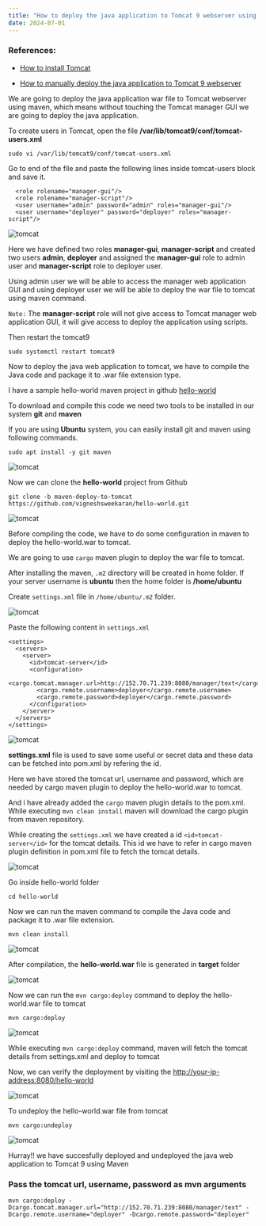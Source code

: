 ```yaml
---
title: "How to deploy the java application to Tomcat 9 webserver using Maven"
date: 2024-07-01
---
```


### References:

- [How to install Tomcat](/index.php/tomcat/10-installation)

- [How to manually deploy the java application to Tomcat 9 webserver](/index.php/tomcat/20-how-to-manually-deploy-java-application-to-tomcat)

We are going to deploy the java application war file to Tomcat webserver using maven, which means without touching the Tomcat manager GUI we are going to deploy the java application.

To create users in Tomcat, open the file **/var/lib/tomcat9/conf/tomcat-users.xml**

```
sudo vi /var/lib/tomcat9/conf/tomcat-users.xml
```

Go to end of the file and paste the following lines inside tomcat-users block and save it.

```
  <role rolename="manager-gui"/>
  <role rolename="manager-script"/>
  <user username="admin" password="admin" roles="manager-gui"/>
  <user username="deployer" password="deployer" roles="manager-script"/>
```

![tomcat](images/tomcat-user-script.png)

Here we have defined two roles **manager-gui**, **manager-script** and created two users **admin**, **deployer** and assigned the **manager-gui** role to admin user and **manager-script** role to deployer user.

Using admin user we will be able to access the manager web application GUI and using deployer user we will be able to deploy the war file to tomcat using maven command.

`Note:` The **manager-script** role will not give access to Tomcat manager web application GUI, it will give access to deploy the application using scripts.

Then restart the tomcat9

```
sudo systemctl restart tomcat9
```

Now to deploy the java web application to tomcat, we have to compile the Java code and package it to .war file extension type.

I have a sample hello-world maven project in github [hello-world](https://github.com/vigneshsweekaran/hello-world)

To download and compile this code we need two tools to be installed in our system **git** and **maven**

If you are using **Ubuntu** system, you can easily install git and maven using following commands.

```
sudo apt install -y git maven
```

![tomcat](images/tomcat-install-git-maven.png)

Now we can clone the **hello-world** project from Github

```
git clone -b maven-deploy-to-tomcat https://github.com/vigneshsweekaran/hello-world.git
```

![tomcat](images/tomcat-git-clone.png)

Before compiling the code, we have to do some configuration in maven to deploy the hello-world.war to tomcat.

We are going to use `cargo` maven plugin to deploy the war file to tomcat.

After installing the maven, `.m2` directory will be created in home folder. If your server username is **ubuntu** then the home folder is **/home/ubuntu**

Create `settings.xml` file in `/home/ubuntu/.m2` folder.

![tomcat](images/tomcat-setting-xml-location.png)

Paste the following content in `settings.xml`

```
<settings>
  <servers>
    <server>
      <id>tomcat-server</id>
      <configuration>
        <cargo.tomcat.manager.url>http://152.70.71.239:8080/manager/text</cargo.tomcat.manager.url>
        <cargo.remote.username>deployer</cargo.remote.username>
        <cargo.remote.password>deployer</cargo.remote.password>
      </configuration>
    </server>
  </servers>
</settings>
```

![tomcat](images/tomcat-settings-xml.png)

**settings.xml** file is used to save some useful or secret data and these data can be fetched into pom.xml by refering the id.

Here we have stored the tomcat url, username and password, which are needed by cargo maven plugin to deploy the hello-world.war to tomcat.

And i have already added the `cargo` maven plugin details to the pom.xml. While executing `mvn clean install` maven will download the cargo plugin from maven repository.

While creating the `settings.xml` we have created a id `<id>tomcat-server</id>` for the tomcat details. This id we have to refer in cargo maven plugin definition in pom.xml file to fetch the tomcat details.

![tomcat](images/tomcat-cargo-plugin-pom.png)

Go inside hello-world folder

```
cd hello-world
```

Now we can run the maven command to compile the Java code and package it to .war file extension.

```
mvn clean install
```

![tomcat](images/tomcat-mvn-clean-install.png)

After compilation, the **hello-world.war** file is generated in **target** folder

![tomcat](images/tomcat-target-folder.png)

Now we can run the `mvn cargo:deploy` command to deploy the hello-world.war file to tomcat

```
mvn cargo:deploy
```

![tomcat](images/tomcat-mvn-cargo-deploy.png)

While executing `mvn cargo:deploy` command, maven will fetch the tomcat details from settings.xml and deploy to tomcat

Now, we can verify the deployment by visiting the [http://your-ip-address:8080/hello-world](http://your-ip-address:8080/hello-world)

![tomcat](images/tomcat-hello-world-page.png)

To undeploy the hello-world.war file from tomcat

```
mvn cargo:undeploy
```

![tomcat](images/tomcat-maven-cargo-undeploy.png)

Hurray!! we have succesfully deployed and undeployed the java web application to Tomcat 9 using Maven

### Pass the tomcat url, username, password as mvn arguments

```
mvn cargo:deploy -Dcargo.tomcat.manager.url="http://152.70.71.239:8080/manager/text" -Dcargo.remote.username="deployer" -Dcargo.remote.password="deployer"
```
